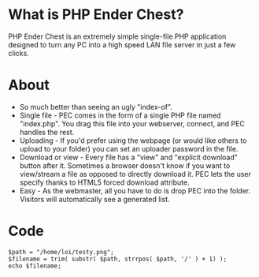 # What is PHP Ender Chest?
PHP Ender Chest is an  extremely simple single-file PHP application designed to turn any PC into a high speed LAN file server in just a few clicks.

# About
* So much better than seeing an ugly "index-of".
* Single file - PEC comes in the form of a single PHP file named "index.php". You drag this file into your webserver, connect, and PEC handles the rest.
* Uploading - If you'd prefer using the webpage (or would like others to upload to your folder) you can set an uploader password in the file.
* Download or view - Every file has a "view" and "explicit download" button after it. Sometimes a browser doesn't know if you want to view/stream a file as opposed to directly download it. PEC lets the user specify thanks to HTML5 forced download attribute.
* Easy - As the webmaster, all you have to do is drop PEC into the folder. Visitors will automatically see a generated list.



# Code
    $path = "/home/loi/testy.png";
    $filename = trim( substr( $path, strrpos( $path, '/' ) + 1) );
    echo $filename;
